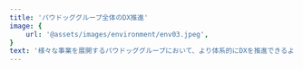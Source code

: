 ```yaml
---
title: 'パウドッググループ全体のDX推進'
image: {
	url: '@assets/images/environment/env03.jpeg',
}
text: '様々な事業を展開するパウドッググループにおいて、より体系的にDXを推進できるよう、共通のDXビジョンと戦略の策定し、グループ全体を巻き込みながらDXを推進します。さらに職場環境改善のためのITインフラの選定や業務プロセスの抜本的な見直しなども行い、社内のIT化も進めていきます。まずはパウドッググループのいずれかの事業会社（運輸、不動産、流通、ホテルなど）において、現業部門を経験します。「お客様目線」「従業員目線」どちらもから現状を分析し、DX推進をどのように進めればよいのかという視点を持ちながら業務に取り組んでいただきます。その後、企画部門においてもDX推進の観点から様々な業務に携わっていただきます。'
---
```

